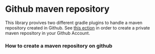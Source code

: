 # Github maven repository
This library provives two different gradle plugins to handle a maven repository created in Github.
See [this ection](#howtocreatemavenrepositoryongithub) in order to create a private maven repository in your Github Account.



### How to create a maven repository on github
